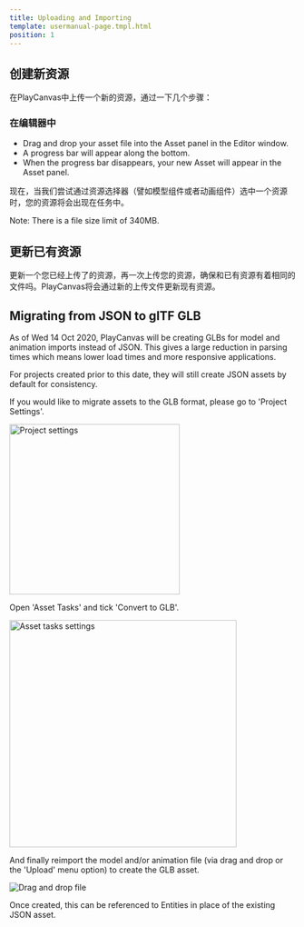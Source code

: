 ```yaml
---
title: Uploading and Importing
template: usermanual-page.tmpl.html
position: 1
---
```


## 创建新资源

在PlayCanvas中上传一个新的资源，通过一下几个步骤：

### 在编辑器中

* Drag and drop your asset file into the Asset panel in the Editor window.
* A progress bar will appear along the bottom.
* When the progress bar disappears, your new Asset will appear in the Asset panel.

现在，当我们尝试通过资源选择器（譬如模型组件或者动画组件）选中一个资源时，您的资源将会出现在任务中。

Note: There is a file size limit of 340MB.

## 更新已有资源

更新一个您已经上传了的资源，再一次上传您的资源，确保和已有资源有着相同的文件吗。PlayCanvas将会通过新的上传文件更新现有资源。

## Migrating from JSON to glTF GLB

As of Wed 14 Oct 2020, PlayCanvas will be creating GLBs for model and animation imports instead of JSON. This gives a large reduction in parsing times which means lower load times and more responsive applications.

For projects created prior to this date, they will still create JSON assets by default for consistency.

If you would like to migrate assets to the GLB format, please go to 'Project Settings'.

<img src="/images/user-manual/assets/importing/project-settings.png" alt="Project settings" width="300"/>

Open 'Asset Tasks' and tick 'Convert to GLB'.

<img src="/images/user-manual/assets/importing/asset-tasks.png" alt="Asset tasks settings" width="400"/>

And finally reimport the model and/or animation file (via drag and drop or the 'Upload' menu option) to create the GLB asset.

<img src="/images/user-manual/assets/importing/drag-and-drop.gif" alt="Drag and drop file"/>

Once created, this can be referenced to Entities in place of the existing JSON asset.

